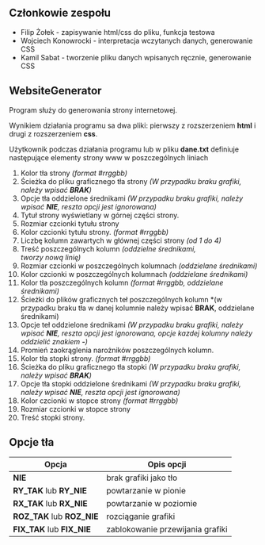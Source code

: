 ## Członkowie zespołu
 - Filip Żołek - zapisywanie html/css do pliku, funkcja testowa
 - Wojciech Konowrocki - interpretacja wczytanych danych, generowanie CSS
 - Kamil Sabat - tworzenie pliku danych wpisanych ręcznie, generowanie CSS

## WebsiteGenerator
Program służy do generowania strony internetowej. 

Wynikiem działania programu sa dwa pliki: pierwszy z rozszerzeniem **html** i drugi z rozszerzeniem **css**.
 
Użytkownik podczas działania programu lub w pliku **dane.txt** definiuje następujące elementy strony www w poszczególnych liniach

1. Kolor tła strony *(format #rrggbb)*
2. Ścieżka do pliku graficznego tła strony *(W przypadku braku grafiki, należy wpisać **BRAK**)*
3. Opcje tła oddzielone średnikami *(W przypadku braku grafiki, należy wpisać **NIE**, reszta opcji jest ignorowana)*
4. Tytuł strony wyświetlany w górnej części strony. 
5. Rozmiar czcionki tytułu strony
6. Kolor czcionki tytułu strony. *(format #rrggbb)*
7. Liczbę kolumn zawartych w głównej części strony *(od 1 do 4)*
8. Treść poszczególnych kolumn *(oddzielne średnikami, **<br>** tworzy nową linię)*
9. Rozmiar czcionki w poszczególnych kolumnach *(oddzielane średnikami)*
10. Kolor czcionki w poszczególnych kolumnach *(oddzielane średnikami)*
11. Kolor tła poszczególnych kolumn *(format #rrggbb, oddzielane średnikami)*
12. Ścieżki do plików graficznych teł poszczególnych kolumn *(w przypadku braku tła w danej kolumnie należy wpisać **BRAK**, oddzielane średnikami)
13. Opcje teł oddzielone średnikami *(W przypadku braku grafiki, należy wpisać **NIE**, reszta opcji jest ignorowana, opcje kazdej kolumny należy oddzielić znakiem **-**)*
14. Promień zaokrąglenia narożników poszczególnych kolumn.
15. Kolor tła stopki strony. *(format #rrggbb)*
16. Ścieżka do pliku graficznego tła stopki *(W przypadku braku grafiki, należy wpisać **BRAK**)*
17. Opcje tła stopki oddzielone średnikami *(W przypadku braku grafiki, należy wpisać **NIE**, reszta opcji jest ignorowana)*
18. Kolor czcionki w stopce strony *(format #rrggbb)*
19. Rozmiar czcionki w stopce strony
20. Treść stopki strony.


## Opcje tła
|Opcja|Opis opcji|
|--|--|
|**NIE**|brak grafiki jako tło|
|**RY_TAK** lub **RY_NIE**|powtarzanie w pionie|
|**RX_TAK** lub **RX_NIE**|powtarzanie w poziomie|
|**ROZ_TAK** lub **ROZ_NIE**|rozciąganie grafiki|
|**FIX_TAK** lub **FIX_NIE** |zablokowanie przewijania grafiki|
